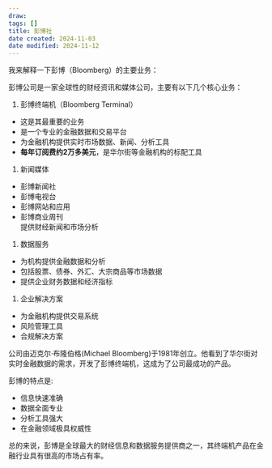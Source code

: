 ```yaml
---
draw:
tags: []
title: 彭博社
date created: 2024-11-03
date modified: 2024-11-12
---
```


我来解释一下彭博（Bloomberg）的主要业务：

彭博公司是一家全球性的财经资讯和媒体公司，主要有以下几个核心业务：

1. 彭博终端机（Bloomberg Terminal）
- 这是其最重要的业务
- 是一个专业的金融数据和交易平台
- 为金融机构提供实时市场数据、新闻、分析工具
- **每年订阅费约2万多美元**，是华尔街等金融机构的标配工具

1. 新闻媒体
- 彭博新闻社
- 彭博电视台
- 彭博网站和应用
- 彭博商业周刊  
提供财经新闻和市场分析

1. 数据服务
- 为机构提供金融数据和分析
- 包括股票、债券、外汇、大宗商品等市场数据
- 提供企业财务数据和经济指标

1. 企业解决方案
- 为金融机构提供交易系统
- 风险管理工具
- 合规解决方案

公司由迈克尔·布隆伯格(Michael Bloomberg)于1981年创立。他看到了华尔街对实时金融数据的需求，开发了彭博终端机，这成为了公司最成功的产品。

彭博的特点是:

- 信息快速准确
- 数据全面专业
- 分析工具强大
- 在金融领域极具权威性

总的来说，彭博是全球最大的财经信息和数据服务提供商之一，其终端机产品在金融行业具有很高的市场占有率。
